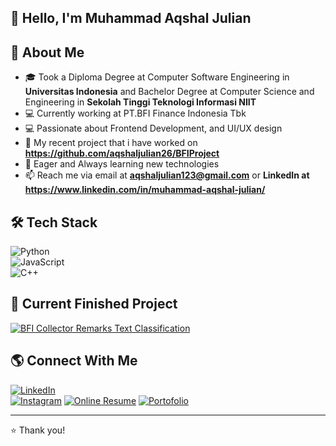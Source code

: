 ## 👋 Hello, I'm Muhammad Aqshal Julian

## 🚀 About Me  
- 🎓 Took a Diploma Degree at Computer Software Engineering in **Universitas Indonesia** and Bachelor Degree at Computer Science and Engineering in **Sekolah Tinggi Teknologi Informasi NIIT**
- 💻 Currently working at PT.BFI Finance Indonesia Tbk
- 💻 Passionate about Frontend Development, and UI/UX design 
- 🎯 My recent project that i have worked on **https://github.com/aqshaljulian26/BFIProject**  
- 📖 Eager and Always learning new technologies 
- 📫 Reach me via email at **aqshaljulian123@gmail.com** or **LinkedIn at https://www.linkedin.com/in/muhammad-aqshal-julian/**  

## 🛠 Tech Stack  
![Python](https://img.shields.io/badge/Python-3776AB?style=for-the-badge&logo=python&logoColor=white)  
![JavaScript](https://img.shields.io/badge/JavaScript-F7DF1E?style=for-the-badge&logo=javascript&logoColor=black)    
![C++](https://img.shields.io/badge/C++-00599C?style=for-the-badge&logo=c%2B%2B&logoColor=white)  
<!-- Add more tech stack badges -->


## 🚀 Current Finished Project 
[![BFI Collector Remarks Text Classification](https://github-readme-stats.vercel.app/api/pin/?username=aqshaljulian26&repo=BFIProject&theme=radical)](https://github.com/aqshaljulian26/BFIProject)  
<!-- Add more project cards -->

## 🌎 Connect With Me  
[![LinkedIn](https://img.shields.io/badge/LinkedIn-0A66C2?style=for-the-badge&logo=linkedin&logoColor=white)](https://www.linkedin.com/in/muhammad-aqshal-julian/)  
[![Instagram](https://img.shields.io/badge/Instagram-E4405F?style=for-the-badge&logo=instagram&logoColor=white)](https://instagram.com/aqshaljulian_)
[![Online Resume](https://img.shields.io/badge/OnlineResume-FF5722?style=for-the-badge&logo=web&logoColor=white)](https://resume-muhammad-aqshal.streamlit.app) 
[![Portofolio](https://img.shields.io/badge/Portfolio-FF5722?style=for-the-badge&logo=web&logoColor=white)](https://drive.google.com/file/d/1F0Huvs9rxP7UU7aDP4dCbp2-SMm0_-xv/view?usp=sharing) 

---

⭐️ Thank you!

